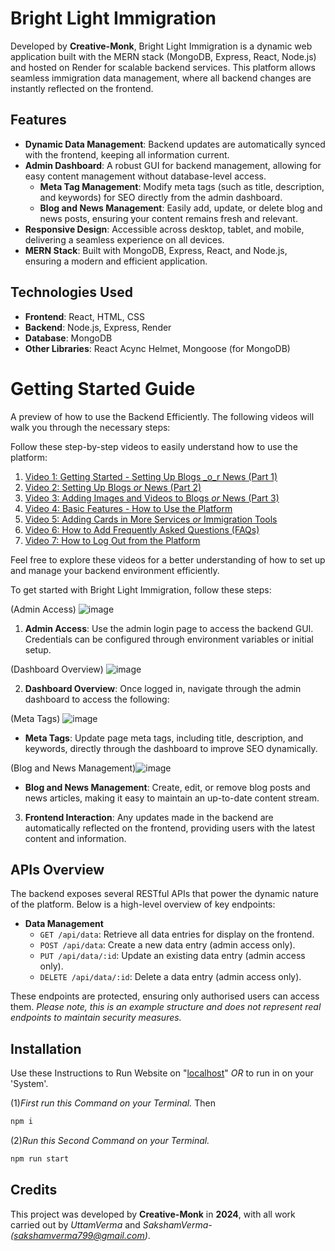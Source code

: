 # Bright Light Immigration 

Developed by **Creative-Monk**, Bright Light Immigration is a dynamic web application built with the MERN stack (MongoDB, Express, React, Node.js) and hosted on Render for scalable backend services. This platform allows seamless immigration data management, where all backend changes are instantly reflected on the frontend.

## Features

- **Dynamic Data Management**: Backend updates are automatically synced with the frontend, keeping all information current.
- **Admin Dashboard**: A robust GUI for backend management, allowing for easy content management without database-level access.
  - **Meta Tag Management**: Modify meta tags (such as title, description, and keywords) for SEO directly from the admin dashboard.
  - **Blog and News Management**: Easily add, update, or delete blog and news posts, ensuring your content remains fresh and relevant.
- **Responsive Design**: Accessible across desktop, tablet, and mobile, delivering a seamless experience on all devices.
- **MERN Stack**: Built with MongoDB, Express, React, and Node.js, ensuring a modern and efficient application.


## Technologies Used

- **Frontend**: React, HTML, CSS
- **Backend**: Node.js, Express, Render
- **Database**: MongoDB
- **Other Libraries**: React Acync Helmet, Mongoose (for MongoDB)


# Getting Started Guide

A preview of how to use the Backend Efficiently. The following videos will walk you through the necessary steps:

Follow these step-by-step videos to easily understand how to use the platform:

1. [Video 1: Getting Started - Setting Up Blogs _o_r News (Part 1)](https://www.loom.com/share/6cc4994bee56408f9ab5a9523b106f35?sid=88159d0a-582d-42c2-829d-6d17c5b050c3)
2. [Video 2: Setting Up Blogs _or_ News (Part 2)](https://www.loom.com/share/e4366251442d41588841e3daff468548?sid=f31f1fb8-60f9-49dc-a0be-c0f1566fb069)
3. [Video 3: Adding Images and Videos to Blogs _or_ News (Part 3)](https://www.loom.com/share/32f554dae6f34d9dbc095beeb4b9948a?sid=562c233f-9e61-4d19-bb8f-1e7eee8a0c1f)
4. [Video 4: Basic Features - How to Use the Platform](https://www.loom.com/share/220df9fc58c64ddfa42cc408cc20bfd0?sid=6309f87c-a168-4eee-96d8-f3d0f2628010)
5. [Video 5: Adding Cards in More Services _or_ Immigration Tools](https://www.loom.com/share/1507ef364c484eb3a7a96770135d2375?sid=ae9a43cf-76e1-46fb-ae0b-714cfc35fafd)
6. [Video 6: How to Add Frequently Asked Questions (FAQs)](https://www.loom.com/share/d96e9f89a68b4ac28b8a9c08a509fa9e?sid=e4e9c56c-c079-45b8-90fd-29b5d136156f)
7. [Video 7: How to Log Out from the Platform](https://www.loom.com/share/732809f717984e87b772f08c32fafe31?sid=4c493516-0edd-44c4-be2d-1748fb7b2dc3)


Feel free to explore these videos for a better understanding of how to set up and manage your backend environment efficiently.


To get started with Bright Light Immigration, follow these steps:


(Admin Access) ![image](https://github.com/user-attachments/assets/fd57c9c0-caaf-4344-8c34-56c26bd7291b)


1. **Admin Access**: Use the admin login page to access the backend GUI. Credentials can be configured through environment variables or initial setup.


(Dashboard Overview) ![image](https://github.com/user-attachments/assets/77237771-96c2-4fc2-a9a8-555167445478)




2. **Dashboard Overview**: Once logged in, navigate through the admin dashboard to access the following:


(Meta Tags) ![image](https://github.com/user-attachments/assets/147325f4-49af-444d-9ff9-86713a78f7b5)

   - **Meta Tags**: Update page meta tags, including title, description, and keywords, directly through the dashboard to improve SEO dynamically.

(Blog and News Management)![image](https://github.com/user-attachments/assets/c4faa0a2-4b10-4164-b821-ed9a500b3ab0)


   - **Blog and News Management**: Create, edit, or remove blog posts and news articles, making it easy to maintain an up-to-date content stream.


3. **Frontend Interaction**: Any updates made in the backend are automatically reflected on the frontend, providing users with the latest content and information.


## APIs Overview

The backend exposes several RESTful APIs that power the dynamic nature of the platform. Below is a high-level overview of key endpoints:

- **Data Management**
  - `GET /api/data`: Retrieve all data entries for display on the frontend.
  - `POST /api/data`: Create a new data entry (admin access only).
  - `PUT /api/data/:id`: Update an existing data entry (admin access only).
  - `DELETE /api/data/:id`: Delete a data entry (admin access only).

These endpoints are protected, ensuring only authorised users can access them. _Please note, this is an example structure and does not represent real endpoints to maintain security measures._

## Installation

Use these Instructions to Run Website on "[localhost](http://localhost/3000)" _OR_ to run in on your 'System'.

(1)_First run this Command on your Terminal._ Then
```bash
npm i
```
(2)_Run this Second Command on your Terminal._ 
```bash
npm run start
```


## Credits


This project was developed by **Creative-Monk** in **2024**, with all work carried out by _UttamVerma_ and _SakshamVerma-(sakshamverma799@gmail.com)_.


